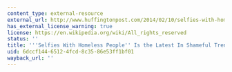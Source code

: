 ```yaml
---
content_type: external-resource
external_url: http://www.huffingtonpost.com/2014/02/10/selfies-with-homeless-people_n_4761647.html
has_external_license_warning: true
license: https://en.wikipedia.org/wiki/All_rights_reserved
status: ''
title: '''Selfies With Homeless People'' Is the Latest In Shameful Trends'
uid: 6dccf144-6512-4fcd-8c35-86e53ff1bf01
wayback_url: ''
---
```

